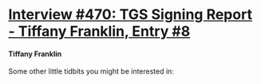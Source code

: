 # [Interview #470: TGS Signing Report - Tiffany Franklin, Entry #8](https://www.theoryland.com/intvmain.php?i=470#8)

#### Tiffany Franklin

Some other little tidbits you might be interested in:

